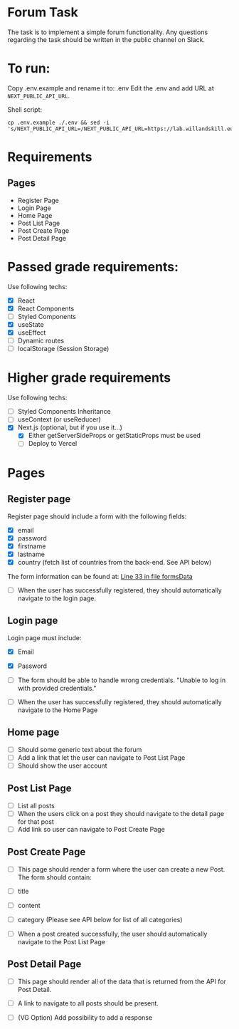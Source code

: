 # Forum Task
The task is to implement a simple forum functionality. Any questions regarding the task should be written in the public channel on Slack.

# To run:
Copy .env.example and rename it to: .env
Edit the .env and add URL at `NEXT_PUBLIC_API_URL`.

Shell script:
```shell script
cp .env.example ./.env && sed -i 's/NEXT_PUBLIC_API_URL=/NEXT_PUBLIC_API_URL=https://lab.willandskill.eu/'
```

# Requirements

## Pages

- Register Page
- Login Page
- Home Page
- Post List Page
- Post Create Page
- Post Detail Page

# Passed grade requirements:
Use following techs:
- [x] React
- [x] React Components
- [ ] Styled Components
- [x] useState
- [x] useEffect
- [ ] Dynamic routes
- [ ] localStorage (Session Storage)

# Higher grade requirements
Use following techs:
- [ ] Styled Components Inheritance
- [ ] useContext (or useReducer)
- [x] Next.js (optional, but if you use it...)
    - [x] Either getServerSideProps or getStaticProps must be used
    - [ ] Deploy to Vercel
    
# Pages
## Register page
Register page should include a form with the following fields:
- [x] email
- [x] password
- [x] firstname
- [x] lastname
- [x] country (fetch list of countries from the back-end. See API below)

The form information can be found at: [Line 33 in file formsData](https://github.com/xavizus/Webb19-forum/blob/6e3b023e819a71320f47979215db1386b513de28/components/form/formsData.js#L33)

- [ ] When the user has successfully registered, they should automatically navigate
to the login page.

## Login page
Login page must include:
- [x] Email
- [x] Password

- [ ] The form should be able to handle wrong credentials. "Unable to log in with provided credentials."
- [ ] When the user has successfully registered, they should automatically navigate to the Home Page

## Home page
- [ ] Should some generic text about the forum
- [ ] Add a link that let the user can navigate to Post List Page
- [ ] Should show the user account

## Post List Page
- [ ] List all posts
- [ ] When the users click on a post they should navigate to the detail page for
      that post
- [ ] Add link so user can navigate to Post Create Page

## Post Create Page
- [ ] This page should render a form where the user can create a new Post.
The form should contain:
- [ ] title
- [ ] content
- [ ] category (Please see API below for list of all categories)

- [ ] When a post created successfully, the user should automatically navigate to
      the Post List Page
      
## Post Detail Page
- [ ] This page should render all of the data that is returned from the API for Post Detail.
- [ ] A link to navigate to all posts should be present.
- [ ] (VG Option) Add possibility to add a response

